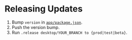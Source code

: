 # Releasing Updates

1. Bump `version` in [`app/package.json`](../app/package.json).
2. Push the version bump.
3. Run `.release desktop/YOUR_BRANCH to {prod|test|beta}`.
